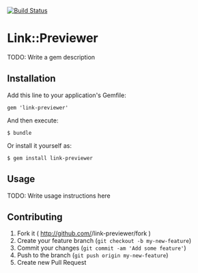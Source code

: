 [![Build Status](https://travis-ci.org/lucaspolonio/link-previewer.svg?branch=master)](https://travis-ci.org/lucaspolonio/link-previewer)

# Link::Previewer

TODO: Write a gem description

## Installation

Add this line to your application's Gemfile:

    gem 'link-previewer'

And then execute:

    $ bundle

Or install it yourself as:

    $ gem install link-previewer

## Usage

TODO: Write usage instructions here

## Contributing

1. Fork it ( http://github.com/<my-github-username>/link-previewer/fork )
2. Create your feature branch (`git checkout -b my-new-feature`)
3. Commit your changes (`git commit -am 'Add some feature'`)
4. Push to the branch (`git push origin my-new-feature`)
5. Create new Pull Request
